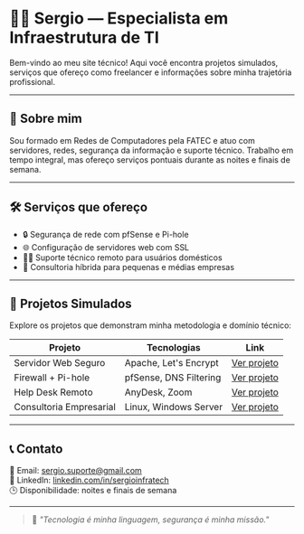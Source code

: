 # 👨‍💻 Sergio — Especialista em Infraestrutura de TI

Bem-vindo ao meu site técnico! Aqui você encontra projetos simulados, serviços que ofereço como freelancer e informações sobre minha trajetória profissional.

---

## 💼 Sobre mim

Sou formado em Redes de Computadores pela FATEC e atuo com servidores, redes, segurança da informação e suporte técnico. Trabalho em tempo integral, mas ofereço serviços pontuais durante as noites e finais de semana.

---

## 🛠️ Serviços que ofereço

- 🔒 Segurança de rede com pfSense e Pi-hole  
- 🌐 Configuração de servidores web com SSL  
- 🧑‍💻 Suporte técnico remoto para usuários domésticos  
- 🏢 Consultoria híbrida para pequenas e médias empresas  

---

## 📁 Projetos Simulados

Explore os projetos que demonstram minha metodologia e domínio técnico:

| Projeto | Tecnologias | Link |
|--------|-------------|------|
| Servidor Web Seguro | Apache, Let's Encrypt | [Ver projeto](projetos/servidor-web.md) |
| Firewall + Pi-hole | pfSense, DNS Filtering | [Ver projeto](projetos/firewall-pihole.md) |
| Help Desk Remoto | AnyDesk, Zoom | [Ver projeto](projetos/helpdesk-remoto.md) |
| Consultoria Empresarial | Linux, Windows Server | [Ver projeto](projetos/consultoria-empresarial.md) |

---

## 📞 Contato

📧 Email: [sergio.suporte@gmail.com](mailto:sergio.suporte@gmail.com)  
🔗 LinkedIn: [linkedin.com/in/sergioinfratech](https://linkedin.com/in/sergioinfratech)  
🕒 Disponibilidade: noites e finais de semana

---

> 💬 *"Tecnologia é minha linguagem, segurança é minha missão."*
